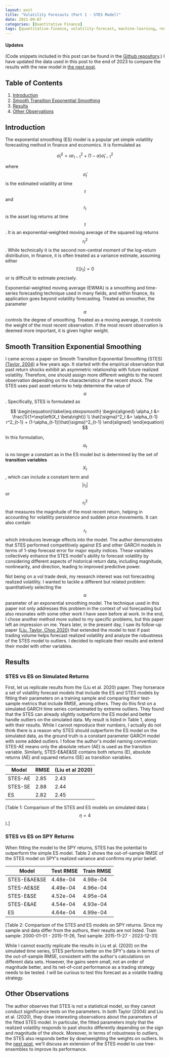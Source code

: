 ```yaml
---
layout: post
title: "Volatility Forecasts (Part 1 - STES Model)"
date: 2021-09-07
categories: [Quantitative Finance]
tags: [quantitative-finance, volatility-forecast, machine-learning, research]
---
```


<script type="text/javascript" src="https://cdn.mathjax.org/mathjax/latest/MathJax.js?config=default"></script>

#### Updates
(Code snippets included in this post can be found in the [Github repository](https://github.com/steveya/volatility-forecast/notebook/random_forest_ewma.ipynb).) I have updated the data used in this post to the end of 2023 to compare the results with the new model in [the next post](https://steveya.github.io/posts/volatility-forecast-2/).

## Table of Contents

1. [Introduction](#introduction)
2. [Smooth Transition Exponential Smoothing](#smooth-transition-exponential-smoothing)
3. [Results](#results)
4. [Other Observations](#other-observations)

## Introduction
The exponential smoothing (ES) model is a popular yet simple volatility forecasting method in finance and economics. It is formulated as

$$
\begin{equation}\label{eq:expsmooth}
    \hat{\sigma}^2_t = \alpha r^2_{t-1} + (1-\alpha)\hat{\sigma}^2_{t-1}
\end{equation}
$$

where $$\hat{\sigma}_t$$ is the estimated volatility at time $$t$$ and $$r_t$$ is the asset log returns at time $$t$$. It is an exponential-weighted moving average of the squared log returns $$r_t^2$$. While technically it is the second non-central moment of the log-return distribution, in finance, it is often treated as a variance estimate, assuming either $$\mathbb{E}\left[r_t\right] = 0$$ or is difficult to estimate precisely.

Exponential-weighted moving average (EWMA) is a smoothing and time-series forecasting technique used in many fields, and within finance, its application goes beyond volatility forecasting. Treated as smoother, the parameter $$\alpha$$ controls the degree of smoothing. Treated as a moving average, it controls the weight of the most recent observation. If the most recent observation is deemed more important, it is given higher weight.

## Smooth Transition Exponential Smoothing
I came across a paper on Smooth Transition Exponential Smoothing (STES) [(Taylor, 2004)](https://doi.org/10.1016/j.ijforecast.2003.09.010) a few years ago. It started with the empirical observation that past return shocks exhibit an asymmetric relationship with future realized volatility. Therefore, one should assign more different weights to the recent observation depending on the characteristics of the recent shock. The STES uses past asset returns to help determine the value of $$\alpha$$. Specifically, STES is formulated as 

$$
\begin{equation}\label{eq:stexpsmooth}
    \begin{aligned}
        \alpha_t &= \frac{1}{1+\exp\left(X_t \beta\right)} \\
        \hat{\sigma}^2_t &= \alpha_{t-1} r^2_{t-1} + (1-\alpha_{t-1})\hat{\sigma}^2_{t-1}
    \end{aligned}
\end{equation}
$$

In this formulation, $$\alpha_t$$ is no longer a constant as in the ES model but is determined by the set of **transition variables** $$X_t$$, which can include a constant term and $$\lvert r_t \rvert$$ or $$r_t^2$$ that measures the magnitude of the most recent return, helping in accounting for volatility persistence and sudden price movements. It can also contain $$r_t$$ which introduces leverage effects into the model. The author demonstrates that STES performed competitively against ES and other GARCH models in terms of 1-step forecast error for major equity indices. These variables collectively enhance the STES model's ability to forecast volatility by considering different aspects of historical return data, including magnitude, nonlinearity, and direction, leading to improved predictive power. ​

Not being on a vol trade desk, my research interest was not forecasting realized volatility. I wanted to tackle a different but related problem: quantitatively selecting the $$\alpha$$ parameter of an exponential smoothing model. The technique used in this paper not only addresses this problem in the context of vol forecasting but also resonates with some other work I have seen before at work. In the end, I chose another method more suited to my specific problems, but this paper left an impression on me. Years later, in the present day, I saw its follow-up paper [(Liu, Taylor, Choo 2020)](https://doi.org/10.1016/j.econmod.2020.02.021) that extended the model to test if past trading volume helps forecast realized volatility and analyze the robustness of the STES model to outliers. I decided to replicate their results and extend their model with other variables.

## Results
### STES vs ES on Simulated Returns
First, let us replicate results from the (Liu et al. 2020) paper. They horserace a set of volatility forecast models that include the ES and STES models by fitting their parameters on a training sample and comparing their test-sample metrics that include RMSE, among others. They do this first on a simulated GARCH time series contaminated by extreme outliers. They found that the STES can already slightly outperform the ES model and better handle outliers on the simulated data. My result is listed in Table 1, along with their results. While I cannot reproduce their numbers, I actually do not think there is a reason why STES should outperform the ES model on the simulated data, as the ground truth is a constant parameter GARCH model with some added outliers. I follow the author's model naming convention: STES-AE means only the absolute return (AE) is used as the transition variable. Similarly, STES-E&AE&SE contains both returns (E), absolute returns (AE) and squared returns (SE) as transition variables. 

| Model | RMSE | (Liu et al 2020) |
| --- | --- | --- |
| STES-AE | 2.85 | 2.43 |
| STES-SE | 2.88 | 2.44 |
| ES      | 2.82 | 2.45 |

[Table 1: Comparison of the STES and ES models on simulated data ($$\eta = 4$$).]

### STES vs ES on SPY Returns
When fitting the model to the SPY returns, STES has the potential to outperform the simple ES model. Table 2 shows the out-of-sample RMSE of the STES model on SPY's realized variance and confirms my prior belief.

| Model | Test RMSE | Train RMSE |
| --- | --- | --- |
| STES-E&AE&SE | 4.48e-04 | 4.98e-04 |
| STES-AE&SE   | 4.49e-04 | 4.96e-04 |
| STES-E&SE    | 4.52e-04 | 4.95e-04 |
| STES-E&AE    | 4.54e-04 | 4.93e-04 |
| ES           | 4.64e-04 | 4.99e-04 |

[Table 2: Comparison of the STES and ES models on SPY returns. Since my sample and data differ from the authors, their results are not listed. Train sample: 2000-01-01 - 2015-11-26, Test sample: 2015-11-27 - 2023-12-31]

While I cannot exactly replicate the results in Liu et al. (2020) on the simulated time series, STES performs better on the SPY's data in terms of the out-of-sample RMSE, consistent with the author's calculations on different data sets. However, the gains seem small, not an order of magnitude better, and its net-of-cost performance as a trading strategy needs to be tested. I will be curious to test this forecast as a volatile trading strategy.

## Other Observations
The author observes that STES is not a statistical model, so they cannot conduct significance tests on the parameters. In both Taylor (2004) and Liu et al. (2020), they draw interesting observations about the parameters of the fitted STES model. In particular, the fitted parameters imply that the realized volatility responds to past shocks differently depending on the sign and magnitude of the shock. Moreover, in terms of robustness to outliers, the STES also responds better by downweighting the weights on outliers. In the [next post](https://steveya.github.io/posts/volatility-forecast-2/), we'll discuss an extension of the STES model to use tree-ensembles to improve its performance.